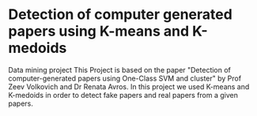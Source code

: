 # Detection of computer generated papers using K-means and K-medoids
Data mining project
This Project is based on the paper "Detection of computer-generated papers using One-Class SVM and cluster" by Prof Zeev Volkovich and Dr Renata Avros.
In this project we used K-means and K-medoids in order to detect fake papers and real papers from a given papers.
